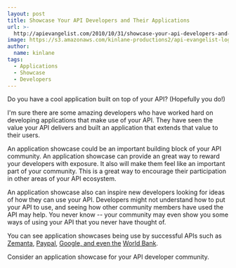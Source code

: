 ```yaml
---
layout: post
title: Showcase Your API Developers and Their Applications
url: >-
  http://apievangelist.com/2010/10/31/showcase-your-api-developers-and-their-applications/
image: https://s3.amazonaws.com/kinlane-productions2/api-evangelist-logos/api-evangelist-butterfly-vertical.png
author:
  name: kinlane
tags:
  - Applications
  - Showcase
  - Developers
---
```

Do you have a cool application built on top of your API? (Hopefully you do!)

I'm sure there are some amazing developers who have worked hard on developing applications that make use of your API. They have seen the value your API delivers and built an application that extends that value to their users.

An application showcase could be an important building block of your API community. An application showcase can provide an great way to reward your developers with exposure. It also will make them feel like an important part of your community. This is a great way to encourage their participation in other areas of your API ecosystem.

An application showcase also can inspire new developers looking for ideas of how they can use your API. Developers might not understand how to put your API to use, and seeing how other community members have used the API may help. You never know -- your community may even show you some ways of using your API that you never have thought of.

You can see application showcases being use by successful APIs such as [Zemanta](http://www.zemanta.com/blog/category/api-showcase/), [Paypal](https://www.x.com/community/ppx/showcase), [Google, and even the](http://google-code-featured.blogspot.com/search/label/base) [World Bank](http://data.worldbank.org/developers/application-showcase).

Consider an application showcase for your API developer community.
